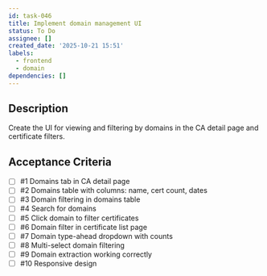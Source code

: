 ```yaml
---
id: task-046
title: Implement domain management UI
status: To Do
assignee: []
created_date: '2025-10-21 15:51'
labels:
  - frontend
  - domain
dependencies: []
---
```


## Description

<!-- SECTION:DESCRIPTION:BEGIN -->
Create the UI for viewing and filtering by domains in the CA detail page and certificate filters.
<!-- SECTION:DESCRIPTION:END -->

## Acceptance Criteria
<!-- AC:BEGIN -->
- [ ] #1 Domains tab in CA detail page
- [ ] #2 Domains table with columns: name, cert count, dates
- [ ] #3 Domain filtering in domains table
- [ ] #4 Search for domains
- [ ] #5 Click domain to filter certificates
- [ ] #6 Domain filter in certificate list page
- [ ] #7 Domain type-ahead dropdown with counts
- [ ] #8 Multi-select domain filtering
- [ ] #9 Domain extraction working correctly
- [ ] #10 Responsive design
<!-- AC:END -->
